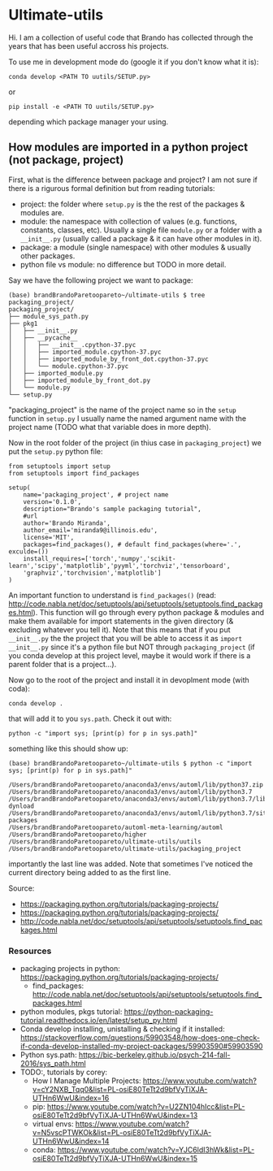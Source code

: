 # Ultimate-utils

Hi. 
I am a collection of useful code that Brando has collected through the years that has been useful accross his projects.

To use me in development mode do (google it if you don't know what it is):

```
conda develop <PATH TO uutils/SETUP.py>
```

or 

```
pip install -e <PATH TO uutils/SETUP.py>
```

depending which package manager your using.

## How modules are imported in a python project (not package, project)

First, what is the difference between package and project? I am not sure if there is a rigurous formal definition but from reading tutorials:

- project: the folder where `setup.py` is the the rest of the packages & modules are.
- module: the namespace with collection of values (e.g. functions, constants, classes, etc). Usually a single file `module.py` or a folder with a `__init__.py` (usually called a package & it can have other modules in it).
- package: a module (single namespace) with other modules & usually other packages.
- python file vs module: no difference but TODO in more detail.

Say we have the following project we want to package:

```
(base) brandBrandoParetoopareto~/ultimate-utils $ tree packaging_project/
packaging_project/
├── module_sys_path.py
├── pkg1
│   ├── __init__.py
│   ├── __pycache__
│   │   ├── __init__.cpython-37.pyc
│   │   ├── imported_module.cpython-37.pyc
│   │   ├── imported_module_by_front_dot.cpython-37.pyc
│   │   └── module.cpython-37.pyc
│   ├── imported_module.py
│   ├── imported_module_by_front_dot.py
│   └── module.py
└── setup.py
```

"packaging_project" is the name of the project name so in the `setup` function in `setup.py` I usually name the named argument name with the project name (TODO what that variable does in more depth).

Now in the root folder of the project (in thius case in `packaging_project`) we put the `setup.py` python file:

```
from setuptools import setup
from setuptools import find_packages

setup(
    name='packaging_project', # project name
    version='0.1.0',
    description="Brando's sample packaging tutorial",
    #url
    author='Brando Miranda',
    author_email='miranda9@illinois.edu',
    license='MIT',
    packages=find_packages(), # default find_packages(where='.', exculde=())
    install_requires=['torch','numpy','scikit-learn','scipy','matplotlib','pyyml','torchviz','tensorboard',
    'graphviz','torchvision','matplotlib']
)
```

An important function to understand is `find_packages()` (read: http://code.nabla.net/doc/setuptools/api/setuptools/setuptools.find_packages.html). 
This function will go through every python package & modules and make them available for import statements in the given directory (& excluding whatever you tell it).
Note that this means that if you put `__init__.py` the the project that you will be able to access it as `import __init__.py` since it's a python file but NOT through `packaging_project` (if you conda develop at this project level, maybe it would work if there is a parent folder that is a project...).

Now go to the root of the project and install it in devoplment mode (with coda):

```
conda develop .
```

that will add it to you `sys.path`. Check it out with:

```
python -c "import sys; [print(p) for p in sys.path]"
```

something like this should show up:

```
(base) brandBrandoParetoopareto~/ultimate-utils $ python -c "import sys; [print(p) for p in sys.path]"

/Users/brandBrandoParetoopareto/anaconda3/envs/automl/lib/python37.zip
/Users/brandBrandoParetoopareto/anaconda3/envs/automl/lib/python3.7
/Users/brandBrandoParetoopareto/anaconda3/envs/automl/lib/python3.7/lib-dynload
/Users/brandBrandoParetoopareto/anaconda3/envs/automl/lib/python3.7/site-packages
/Users/brandBrandoParetoopareto/automl-meta-learning/automl
/Users/brandBrandoParetoopareto/higher
/Users/brandBrandoParetoopareto/ultimate-utils/uutils
/Users/brandBrandoParetoopareto/ultimate-utils/packaging_project
```

importantly the last line was added. 
Note that sometimes I've noticed the current directory being added to as the first line.

Source: 
- https://packaging.python.org/tutorials/packaging-projects/
- https://packaging.python.org/tutorials/packaging-projects/
- http://code.nabla.net/doc/setuptools/api/setuptools/setuptools.find_packages.html

### Resources

- packaging projects in python: https://packaging.python.org/tutorials/packaging-projects/
    - find_packages: http://code.nabla.net/doc/setuptools/api/setuptools/setuptools.find_packages.html
- python modules, pkgs tutorial: https://python-packaging-tutorial.readthedocs.io/en/latest/setup_py.html
- Conda develop installing, unistalling & checking if it installed: https://stackoverflow.com/questions/59903548/how-does-one-check-if-conda-develop-installed-my-project-packages/59903590#59903590
- Python sys.path: https://bic-berkeley.github.io/psych-214-fall-2016/sys_path.html
- TODO:, tutorials by corey:
    - How I Manage Multiple Projects: https://www.youtube.com/watch?v=cY2NXB_Tqq0&list=PL-osiE80TeTt2d9bfVyTiXJA-UTHn6WwU&index=16
    - pip: https://www.youtube.com/watch?v=U2ZN104hIcc&list=PL-osiE80TeTt2d9bfVyTiXJA-UTHn6WwU&index=13
    - virtual envs: https://www.youtube.com/watch?v=N5vscPTWKOk&list=PL-osiE80TeTt2d9bfVyTiXJA-UTHn6WwU&index=14
    - conda: https://www.youtube.com/watch?v=YJC6ldI3hWk&list=PL-osiE80TeTt2d9bfVyTiXJA-UTHn6WwU&index=15